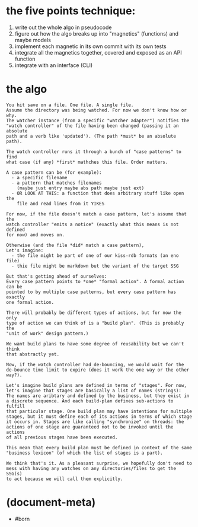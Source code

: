 # the five points technique:

1. write out the whole algo in pseudocode
2. figure out how the algo breaks up into "magnetics" (functions) and maybe models
3. implement each magnetic in its own commit with its own tests
4. integrate all the magnetics together, covered and exposed as an API function
5. integrate with an interface (CLI)



# the algo

    You hit save on a file. One file. A single file.
    Assume the directory was being watched. For now we don't know how or why.
    The watcher instance (from a specific "watcher adapter") notifies the
    "watch controller" of the file having been changed (passing it an absolute
    path and a verb like 'updated'). (The path *must* be an absolute path).

    The watch controller runs it through a bunch of "case patterns" to find
    what case (if any) *first* mathches this file. Order matters.

    A case pattern can be (for example):
      - a specific filename
      - a pattern that matches filenames
        (maybe just entry maybe abs path maybe just ext)
      - OR LOOK AT THIS: a function that does arbitrary stuff like open the
        file and read lines from it YIKES

    For now, if the file doesn't match a case pattern, let's assume that the
    watch controller "emits a notice" (exactly what this means is not defined
    for now) and moves on.

    Otherwise (and the file *did* match a case pattern),
    Let's imagine:
      - the file might be part of one of our kiss-rdb formats (an eno file)
      - thie file might be markdown but the variant of the target SSG

    But that's getting ahead of ourselves:
    Every case pattern points to *one* "formal action". A formal action can be
    pointed to by multiple case patterns, but every case pattern has exactly
    one formal action.

    There will probably be different types of actions, but for now the only
    type of action we can think of is a "build plan". (This is probably the
    "unit of work" design pattern.)

    We want build plans to have some degree of reusability but we can't think
    that abstractly yet.

    Now, if the watch controller had de-bouncing, we would wait for the
    de-bounce time limit to expire (does it work the one way or the other
    way?).

    Let's imagine build plans are defined in terms of "stages". For now,
    let's imagine that stages are basically a list of names (strings):
    The names are aribtary and defined by the business, but they exist in
    a discrete sequence. And each build-plan defines sub-actions to fulfill
    that particular stage. One build plan may have intentions for multiple
    stages, but it must define each of its actions in terms of which stage
    it occurs in. Stages are like calling "synchronize" on threads: the
    actions of one stage are guaranteed not to be invoked until the actions
    of all previous stages have been executed.

    This mean that every build plan must be defined in context of the same
    "business lexicon" (of which the list of stages is a part).

    We think that's it. As a pleasant surprise, we hopefully don't need to
    mess with having any watches on any directories/files to get the SSG(s)
    to act because we will call them explicitly.



# (document-meta)

  - #born
